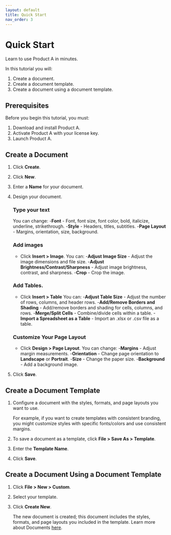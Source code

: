 ```yaml
---
layout: default
title: Quick Start
nav_order: 3
---
```

# Quick Start

Learn to use Product A in minutes.

In this tutorial you will:

1. Create a document.
2. Create a document template.
3. Create a document using a document template.

## Prerequisites

Before you begin this tutorial, you must:

1. Download and install Product A.
2. Activate Product A with your license key.
3. Launch Product A.

## Create a Document

1. Click **Create**.
2. Click **New**.
3. Enter a **Name** for your document.
4. Design your document.
   
   ### Type your text
   
   You can change:
    -**Font** - Font, font size, font color, bold, italicize, underline, strikethrough.
    -**Style** - Headers, titles, subtitles.
    -**Page Layout** - Margins, orientation, size, background.
  
   ### Add images
   
   * Click **Insert > Image**.
   You can:
    -**Adjust Image Size** - Adjust the image dimensions and file size.
    -**Adjust Brightness/Contrast/Sharpness** - Adjust image brightness, contrast, and sharpness.
    -**Crop** - Crop the image.
   
   ### Add Tables.
   
   * Click **Insert > Table**
   You can:
    -**Adjust Table Size** - Adjust the number of rows, columns, and header rows.
    -**Add/Remove Borders and Shading** - Add/remove borders and shading for cells, columns, and rows.
    -**Merge/Split Cells** - Combine/divide cells within a table.
    -**Import a Spreadsheet as a Table** - Import an .xlsx or .csv file as a table.

   ### Customize Your Page Layout
   
   * Click **Design > Page Layout**.
   You can change:
    -**Margins** - Adjust margin measurements.
    -**Orientation** - Change page orientation to **Landscape** or **Portrait**.
    -**Size** - Change the paper size.
    -**Background** - Add a background image.
5. Click **Save**.

## Create a Document Template

1. Configure a document with the styles, formats, and page layouts you want to use.

    For example, if you want to create templates with consistent branding, you might customize styles with specific fonts/colors and use consistent margins.
2. To save a document as a template, click **File > Save As > Template**.
3. Enter the **Template Name**.
4. Click **Save**.

## Create a Document Using a Document Template

1. Click **File > New > Custom**.
2. Select your template.
3. Click **Create New**.

   The new document is created; this document includes the styles, formats, and page layouts you included in the template.
   Learn more about Documents [here](Documents.md).